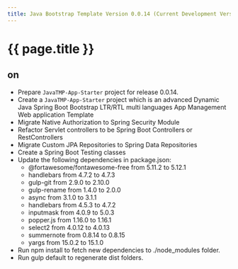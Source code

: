 ```yaml
---
title: Java Bootstrap Template Version 0.0.14 (Current Development Version)
---
```

# {{ page.title }}

## on
- Prepare `JavaTMP-App-Starter` project for release 0.0.14.
- Create a `JavaTMP-App-Starter` project which
is an advanced Dynamic Java Spring Boot Bootstrap LTR/RTL multi languages
App Management Web application Template
- Migrate Native Authorization to Spring Security Module
- Refactor Servlet controllers to be Spring Boot Controllers or RestControllers
- Migrate Custom JPA Repositories to Spring Data Repositories
- Create a Spring Boot Testing classes
- Update the following dependencies in package.json:
    - @fortawesome/fontawesome-free from 5.11.2 to 5.12.1
    - handlebars from 4.7.2 to 4.7.3
    - gulp-git from 2.9.0  to 2.10.0
    - gulp-rename from 1.4.0 to 2.0.0
    - async from 3.1.0 to 3.1.1
    - handlebars from 4.5.3 to 4.7.2
    - inputmask from 4.0.9 to 5.0.3
    - popper.js from 1.16.0 to 1.16.1
    - select2 from 4.0.12 to 4.0.13
    - summernote from 0.8.14 to 0.8.15
    - yargs from 15.0.2 to 15.1.0
- Run npm install to fetch new dependencies to ./node_modules folder.
- Run gulp default to regenerate dist folders.